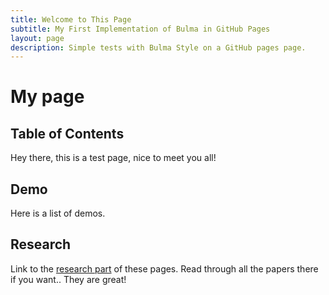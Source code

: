 ```yaml
---
title: Welcome to This Page
subtitle: My First Implementation of Bulma in GitHub Pages
layout: page
description: Simple tests with Bulma Style on a GitHub pages page.
---
```


# My page
## Table of Contents
Hey there, this is a test page, nice to meet you all!
## Demo
Here is a list of demos.

## Research
Link to the [research part](./pages/research/) of these pages.
Read through all the papers there if you want.. They are great!